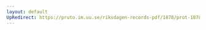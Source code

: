 ```yaml
---
layout: default
UpRedirect: https://pruto.im.uu.se/riksdagen-records-pdf/1878/prot-1878--ak--062/prot-1878--ak--062_025.pdf
---
```

